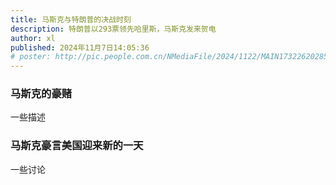 ```yaml
---
title: 马斯克与特朗普的决战时刻
description: 特朗普以293票领先哈里斯，马斯克发来贺电
author: xl
published: 2024年11月7日14:05:36
# poster: http://pic.people.com.cn/NMediaFile/2024/1122/MAIN1732262028559C6N5TJ94FI.JPG
---
```


### 马斯克的豪赌
  一些描述

### 马斯克豪言美国迎来新的一天
  一些讨论